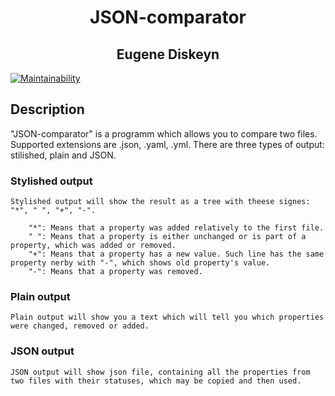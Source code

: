 <div align="center">

# JSON-comparator

</div>

<div align="center">

## Eugene Diskeyn

</div>

[![Maintainability](https://api.codeclimate.com/v1/badges/8b562c185b8bb1020da4/maintainability)](https://codeclimate.com/github/EugeneDiskeyn/JSON-comparator/maintainability)

## Description

"JSON-comparator" is a programm which allows you to compare two files. Supported extensions are .json, .yaml, .yml. There are three types of output: stilished, plain and JSON.

### Stylished output

    Stylished output will show the result as a tree with theese signes: "*", " ", "+", "-". 

        "*": Means that a property was added relatively to the first file.
        " ": Means that a property is either unchanged or is part of a property, which was added or removed. 
        "+": Means that a property has a new value. Such line has the same property nerby with "-", which shows old property's value.
        "-": Means that a property was removed.

### Plain output

    Plain output will show you a text which will tell you which properties were changed, removed or added.

### JSON output

    JSON output will show json file, containing all the properties from two files with their statuses, which may be copied and then used.
